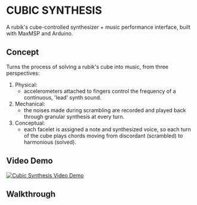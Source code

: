 # CUBIC SYNTHESIS

A rubik's cube-controlled synthesizer + music performance interface, built with MaxMSP and Arduino.
     
## Concept     

Turns the process of solving a rubik's cube into music, from three perspectives:
1. Physical:   
      - accelerometers attached to fingers control the frequency of a continuous, 'lead' synth sound.
2. Mechanical:   
      - the noises made during scrambling are recorded and played back through granular synthesis at every turn.
4. Conceptual:   
      - each facelet is assigned a note and synthesized voice, so each turn of the cube plays chords moving from discordant (scrambled) to harmonious (solved). 

## Video Demo
[![Cubic Synthesis Video Demo](https://img.youtube.com/vi/c7BzYmt0XyI/maxresdefault.jpg)](https://www.youtube.com/watch?v=c7BzYmt0XyI "Everything Is AWESOME")


## Walkthrough

